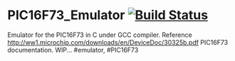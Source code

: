 # PIC16F73_Emulator [![Build Status](https://travis-ci.org/xnorlogic/PIC16F73_Emulator.svg?branch=master)](https://travis-ci.org/xnorlogic/PIC16F73_Emulator)

Emulator for the PIC16F73 in C under GCC compiler.
Reference http://ww1.microchip.com/downloads/en/DeviceDoc/30325b.pdf PIC16F73 documentation.
WIP...
#emulator, #PIC16F73
